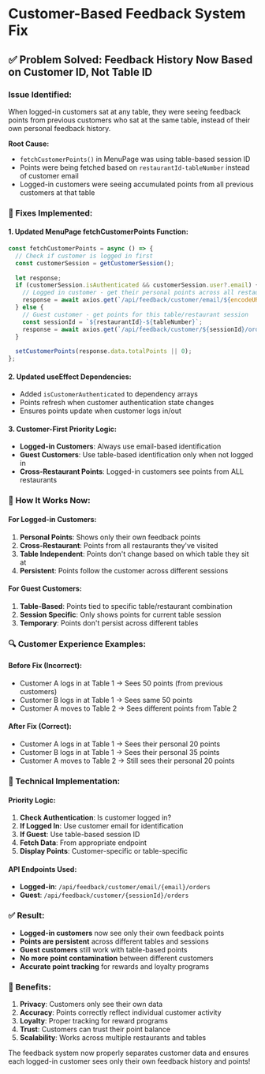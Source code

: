 # Customer-Based Feedback System Fix

## ✅ **Problem Solved: Feedback History Now Based on Customer ID, Not Table ID**

### **Issue Identified:**
When logged-in customers sat at any table, they were seeing feedback points from previous customers who sat at the same table, instead of their own personal feedback history.

**Root Cause:**
- `fetchCustomerPoints()` in MenuPage was using table-based session ID
- Points were being fetched based on `restaurantId-tableNumber` instead of customer email
- Logged-in customers were seeing accumulated points from all previous customers at that table

### **🔧 Fixes Implemented:**

#### **1. Updated MenuPage fetchCustomerPoints Function:**
```javascript
const fetchCustomerPoints = async () => {
  // Check if customer is logged in first
  const customerSession = getCustomerSession();
  
  let response;
  if (customerSession.isAuthenticated && customerSession.user?.email) {
    // Logged in customer - get their personal points across all restaurants
    response = await axios.get(`/api/feedback/customer/email/${encodeURIComponent(customerSession.user.email)}/orders`);
  } else {
    // Guest customer - get points for this table/restaurant session
    const sessionId = `${restaurantId}-${tableNumber}`;
    response = await axios.get(`/api/feedback/customer/${sessionId}/orders`);
  }
  
  setCustomerPoints(response.data.totalPoints || 0);
};
```

#### **2. Updated useEffect Dependencies:**
- Added `isCustomerAuthenticated` to dependency arrays
- Points refresh when customer authentication state changes
- Ensures points update when customer logs in/out

#### **3. Customer-First Priority Logic:**
- **Logged-in Customers**: Always use email-based identification
- **Guest Customers**: Use table-based identification only when not logged in
- **Cross-Restaurant Points**: Logged-in customers see points from ALL restaurants

### **🎯 How It Works Now:**

#### **For Logged-in Customers:**
1. **Personal Points**: Shows only their own feedback points
2. **Cross-Restaurant**: Points from all restaurants they've visited
3. **Table Independent**: Points don't change based on which table they sit at
4. **Persistent**: Points follow the customer across different sessions

#### **For Guest Customers:**
1. **Table-Based**: Points tied to specific table/restaurant combination
2. **Session Specific**: Only shows points for current table session
3. **Temporary**: Points don't persist across different tables

### **🔍 Customer Experience Examples:**

#### **Before Fix (Incorrect):**
- Customer A logs in at Table 1 → Sees 50 points (from previous customers)
- Customer B logs in at Table 1 → Sees same 50 points
- Customer A moves to Table 2 → Sees different points from Table 2

#### **After Fix (Correct):**
- Customer A logs in at Table 1 → Sees their personal 20 points
- Customer B logs in at Table 1 → Sees their personal 35 points  
- Customer A moves to Table 2 → Still sees their personal 20 points

### **🚀 Technical Implementation:**

#### **Priority Logic:**
1. **Check Authentication**: Is customer logged in?
2. **If Logged In**: Use customer email for identification
3. **If Guest**: Use table-based session ID
4. **Fetch Data**: From appropriate endpoint
5. **Display Points**: Customer-specific or table-specific

#### **API Endpoints Used:**
- **Logged-in**: `/api/feedback/customer/email/{email}/orders`
- **Guest**: `/api/feedback/customer/{sessionId}/orders`

### **✅ Result:**
- **Logged-in customers** now see only their own feedback points
- **Points are persistent** across different tables and sessions
- **Guest customers** still work with table-based points
- **No more point contamination** between different customers
- **Accurate point tracking** for rewards and loyalty programs

### **🎯 Benefits:**
1. **Privacy**: Customers only see their own data
2. **Accuracy**: Points correctly reflect individual customer activity
3. **Loyalty**: Proper tracking for reward programs
4. **Trust**: Customers can trust their point balance
5. **Scalability**: Works across multiple restaurants and tables

The feedback system now properly separates customer data and ensures each logged-in customer sees only their own feedback history and points!